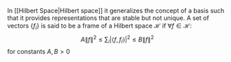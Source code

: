 In [[Hilbert Space|Hilbert space]] it generalizes the concept of a basis such that it provides representations that are stable but not unique. 
A set of vectors $\{f_i\}$ is said to be a frame of a Hilbert space $\mathcal{H}$ if $\forall f\in\mathcal{H}$:
$$
A\|f\|^2 \leq \sum_i |\langle f,f_i\rangle|^2\leq B \|f\|^2
$$
for constants $A,B > 0$
